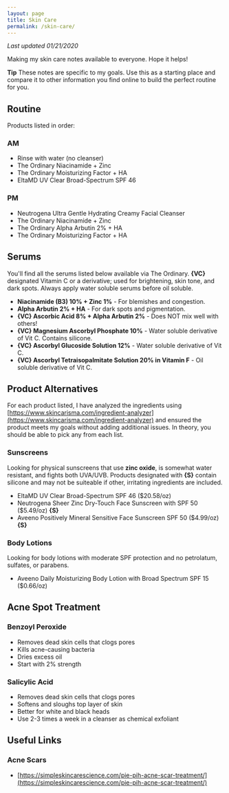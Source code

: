 ```yaml
---
layout: page
title: Skin Care
permalink: /skin-care/
---
```


*Last updated 01/21/2020*

Making my skin care notes available to everyone. Hope it helps!

**Tip** These notes are specific to my goals. Use this as a starting place and compare it to other information you find online to build the perfect routine for you.

## Routine

Products listed in order:

### AM
- Rinse with water (no cleanser)
- The Ordinary Niacinamide + Zinc
- The Ordinary Moisturizing Factor + HA
- EltaMD UV Clear Broad-Spectrum SPF 46

### PM
- Neutrogena Ultra Gentle Hydrating Creamy Facial Cleanser
- The Ordinary Niacinamide + Zinc
- The Ordinary Alpha Arbutin 2% + HA
- The Ordinary Moisturizing Factor + HA

## Serums

You'll find all the serums listed below available via The Ordinary. **{VC}** designated Vitamin C or a derivative; used for brightening, skin tone, and dark spots. Always apply water soluble serums before oil soluble.

- **Niacinamide (B3) 10% + Zinc 1%** - For blemishes and congestion.
- **Alpha Arbutin 2% + HA** - For dark spots and pigmentation.
- **{VC} Ascorbic Acid 8% + Alpha Arbutin 2%** - Does NOT mix well with others!
- **{VC} Magnesium Ascorbyl Phosphate 10%** - Water soluble derivative of Vit C. Contains silicone.
- **{VC} Ascorbyl Glucoside Solution 12%** - Water soluble derivative of Vit C.
- **{VC} Ascorbyl Tetraisopalmitate Solution 20% in Vitamin F** - Oil soluble derivative of Vit C. 

## Product Alternatives

For each product listed, I have analyzed the ingredients using [https://www.skincarisma.com/ingredient-analyzer](https://www.skincarisma.com/ingredient-analyzer) and ensured the product meets my goals without adding additional issues. In theory, you should be able to pick any from each list. 

### Sunscreens
Looking for physical sunscreens that use **zinc oxide**, is somewhat water resistant, and fights both UVA/UVB. Products designated with **{S}** contain silicone and may not be suiteable if other, irritating ingredients are included.

- EltaMD UV Clear Broad-Spectrum SPF 46 ($20.58/oz)
- Neutrogena Sheer Zinc Dry-Touch Face Sunscreen with SPF 50 ($5.49/oz) **{S}**
- Aveeno Positively Mineral Sensitive Face Sunscreen SPF 50 ($4.99/oz) **{S}**

### Body Lotions
Looking for body lotions with moderate SPF protection and no petrolatum, sulfates, or parabens.

- Aveeno Daily Moisturizing Body Lotion with Broad Spectrum SPF 15 ($0.66/oz)

## Acne Spot Treatment

### Benzoyl Peroxide
- Removes dead skin cells that clogs pores 
- Kills acne-causing bacteria
- Dries excess oil
- Start with 2% strength

### Salicylic Acid
- Removes dead skin cells that clogs pores
- Softens and sloughs top layer of skin 
- Better for white and black heads
- Use 2-3 times a week in a cleanser as chemical exfoliant

## Useful Links

### Acne Scars
- [https://simpleskincarescience.com/pie-pih-acne-scar-treatment/](https://simpleskincarescience.com/pie-pih-acne-scar-treatment/)